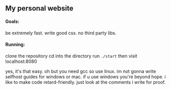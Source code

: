 ## My personal website

#### Goals:
be extremely fast.
write good css.
no third party libs.

#### Running:
clone the repository
cd into the directory
run `./start` then visit localhost:8080

yes, it's that easy. oh but you need gcc so use linux. im not gonna write selfhost guides for windows or mac. if u use windows you're beyond hope.
i like to make code retard-friendly.
just look at the comments i write for proof.